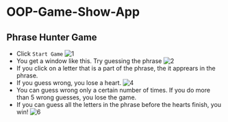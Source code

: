 # OOP-Game-Show-App
## Phrase Hunter Game
- Click `Start Game`
![1](https://user-images.githubusercontent.com/62856848/194721829-6a193af0-eb35-4108-82e2-4dfaa2f59dba.png)
- You get a window like this. Try guessing the phrase
![2](https://user-images.githubusercontent.com/62856848/194721852-9638710b-2021-47fc-bf77-4798623fb9f6.png)
- If you click on a letter that is a part of the phrase, the it apprears in the phrase.
- If you guess wrong, you lose a heart.
![4](https://user-images.githubusercontent.com/62856848/194721895-897390d6-50fd-466d-a6d4-408460e1e190.png)
- You can guess wrong only a certain number of times. If you do more than 5 wrong guesses, you lose the game.
- If you can guess all the letters in the phrase before the hearts finish, you win!
![6](https://user-images.githubusercontent.com/62856848/194722097-83c9ad1b-0da8-4dde-b282-47c5af3e6ad1.png)
